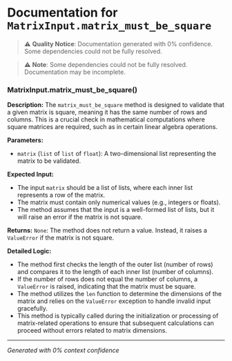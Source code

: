# Documentation for `MatrixInput.matrix_must_be_square`

> ⚠️ **Quality Notice**: Documentation generated with 0% confidence. Some dependencies could not be fully resolved.


> ⚠️ **Note**: Some dependencies could not be fully resolved. Documentation may be incomplete.
### MatrixInput.matrix_must_be_square()

**Description:**
The `matrix_must_be_square` method is designed to validate that a given matrix is square, meaning it has the same number of rows and columns. This is a crucial check in mathematical computations where square matrices are required, such as in certain linear algebra operations.

**Parameters:**
- `matrix` (`list` of `list` of `float`): A two-dimensional list representing the matrix to be validated.

**Expected Input:**
- The input `matrix` should be a list of lists, where each inner list represents a row of the matrix.
- The matrix must contain only numerical values (e.g., integers or floats).
- The method assumes that the input is a well-formed list of lists, but it will raise an error if the matrix is not square.

**Returns:**
`None`: The method does not return a value. Instead, it raises a `ValueError` if the matrix is not square.

**Detailed Logic:**
- The method first checks the length of the outer list (number of rows) and compares it to the length of each inner list (number of columns).
- If the number of rows does not equal the number of columns, a `ValueError` is raised, indicating that the matrix must be square.
- The method utilizes the `len` function to determine the dimensions of the matrix and relies on the `ValueError` exception to handle invalid input gracefully.
- This method is typically called during the initialization or processing of matrix-related operations to ensure that subsequent calculations can proceed without errors related to matrix dimensions.

---
*Generated with 0% context confidence*
